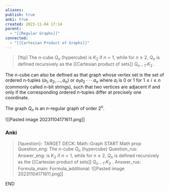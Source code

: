 ```yaml
---
aliases: 
publish: true
anki: true
created: 2023-11-04 17:14
parent:
  - "[[Regular Graphs]]"
connected:
  - "[[Cartesian Product of Graphs]]"
---
```

> [!tip] The $n$-cube ${} Q_n {}$ (hypercube)
is ${} K_2$ if $n = 1$, 
while for $n ≥ 2$, ${} Q_n {}$ is defined recursively as the [[Cartesian product of sets]] ${} Q_{n−1} \square K_2 {}$ . 

The n-cube can also be defined as that graph whose vertex set is the set of ordered n-tuples ${} (a_1, a_2, . . . , a_n) {}$ or ${} a_1a_2 ···a_n {}$ where ${} a_i {}$ is $0 {}$ or $1 {}$ for $1 ≤ i ≤ n$ (commonly called ${} n {}$-bit strings), such that two vertices are adjacent if and only if the corresponding ordered $n$-tuples differ at precisely one coordinate. 

The graph ${} Q_n$ is an $n$-regular graph of order $2^n {}$. 

![[Pasted image 20231104171611.png]]



### Anki
> [!question]-
TARGET DECK: Math::Graph
START
Math prop
Question_eng: The $n$-cube ${} Q_n {}$ (hypercube)
Question_rus: 
Answer_eng: is ${} K_2$ if $n = 1$, 
while for $n ≥ 2$, ${} Q_n {}$ is defined recursively as the [[Cartesian product of sets]] ${} Q_{n−1} \square K_2 {}$ . 
Answer_rus: 
Formula_main: 
Formula_additional: ![[Pasted image 20231104171611.png]]
<!--ID: 1699164293883-->
END








